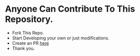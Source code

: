 # Anyone Can Contribute To This Repository.
- Fork This Repo.
- Start Developing your own or just modifications.
- Create an PR [here](https://github.dev/Mahak-2701/JavaScript/pr)
- Thank you.